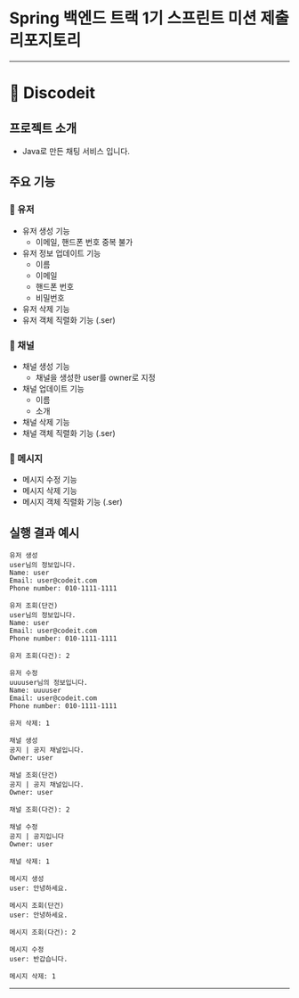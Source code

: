 # Spring 백엔드 트랙 1기 스프린트 미션 제출 리포지토리
---
# 👾 Discodeit


## 프로젝트 소개


- Java로 만든 채팅 서비스 입니다.

## 주요 기능



### 🍇 유저
- 유저 생성 기능
    - 이메일, 핸드폰 번호 중복 불가
- 유저 정보 업데이트 기능
    - 이름
    - 이메일
    - 핸드폰 번호
    - 비밀번호
- 유저 삭제 기능
- 유저 객체 직렬화 기능 (.ser)

### 🍇 채널
- 채널 생성 기능
    - 채널을 생성한 user를 owner로 지정
- 채널 업데이트 기능
  - 이름
  - 소개
- 채널 삭제 기능
- 채널 객체 직렬화 기능 (.ser)

### 🍇 메시지
- 메시지 수정 기능
- 메시지 삭제 기능
- 메시지 객체 직렬화 기능 (.ser)

## 실행 결과 예시


```
유저 생성
user님의 정보입니다.
Name: user
Email: user@codeit.com
Phone number: 010-1111-1111

유저 조회(단건)
user님의 정보입니다.
Name: user
Email: user@codeit.com
Phone number: 010-1111-1111

유저 조회(다건): 2

유저 수정
uuuuser님의 정보입니다.
Name: uuuuser
Email: user@codeit.com
Phone number: 010-1111-1111

유저 삭제: 1

채널 생성
공지 | 공지 채널입니다.
Owner: user

채널 조회(단건)
공지 | 공지 채널입니다.
Owner: user

채널 조회(다건): 2

채널 수정
공지 | 공지입니다
Owner: user

채널 삭제: 1

메시지 생성
user: 안녕하세요.

메시지 조회(단건)
user: 안녕하세요.

메시지 조회(다건): 2

메시지 수정
user: 반갑습니다.

메시지 삭제: 1
```
---
